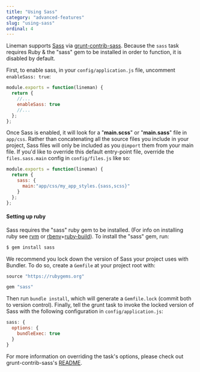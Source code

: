 ```yaml
---
title: "Using Sass"
category: "advanced-features"
slug: "using-sass"
ordinal: 4
---
```


Lineman supports [Sass](http://sass-lang.com/) via [grunt-contrib-sass](https://github.com/gruntjs/grunt-contrib-sass). Because the `sass` task requires Ruby & the "sass" gem to be installed in order to function, it is disabled by default.

First, to enable sass, in your `config/application.js` file, uncomment `enableSass: true`:

``` javascript
module.exports = function(lineman) {
  return {
    //...
    enableSass: true
    //...
  };
};
```

Once Sass is enabled, it will look for a "**main.scss**" or "**main.sass**" file in `app/css`. Rather than concatenating all the source files you include in your project, Sass files will only be included as you `@import` them from your main file. If you'd like to override this default entry-point file, override the `files.sass.main` config in `config/files.js` like so:

``` javascript
module.exports = function(lineman) {
  return {
    sass: {
      main:"app/css/my_app_styles.{sass,scss}"
    }
  };
};

```

#### Setting up ruby

Sass requires the "sass" ruby gem to be installed. (For info on installing ruby see [rvm](http://rvm.io) or [rbenv](https://github.com/sstephenson/rbenv)+[ruby-build](https://github.com/sstephenson/ruby-build)). To install the "sass" gem, run:
``` bash
$ gem install sass
```

We recommend you lock down the version of Sass your project uses with Bundler. To do so, create a `Gemfile` at your project root with:

``` ruby
source "https://rubygems.org"

gem "sass"
```

Then run `bundle install`, which will generate a `Gemfile.lock` (commit both to version control). Finally, tell the grunt task to invoke the locked version of Sass with the following configuration in `config/application.js`:

``` javascript
sass: {
  options: {
    bundleExec: true
  }
}
```

For more information on overriding the task's options, please check out grunt-contrib-sass's [README](https://github.com/gruntjs/grunt-contrib-sass).
